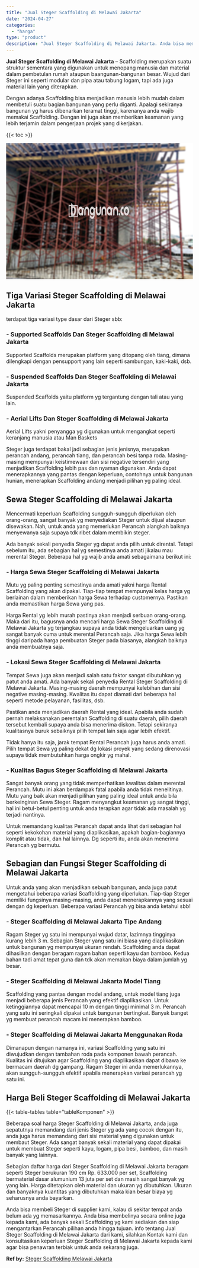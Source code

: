 ```yaml
---
title: "Jual Steger Scaffolding di Melawai Jakarta"
date: "2024-04-27"
categories: 
  - "harga"
type: "product"
description: "Jual Steger Scaffolding di Melawai Jakarta. Anda bisa membeli Steger di supplier kami, kalau di sekitar tempat anda belum ada yg memasarkannya. Anda bisa mem..."
---
```


**Jual Steger Scaffolding di Melawai Jakarta** – Scaffolding merupakan suatu struktur sementara yang digunakan untuk menopang manusia dan material dalam pembetulan rumah ataupun baangunan-bangunan besar. Wujud dari Steger ini seperti modular dan pipa atau tabung logam, tapi ada juga material lain yang diterapkan.

Dengan adanya Scaffolding bisa menjadikan manusia lebih mudah dalam membetuli suatu bagian bangunan yang perlu diganti. Apalagi sekiranya bangunan yg harus dibenarkan teramat tinggi, karenanya anda wajib memakai Scaffolding. Dengan ini juga akan memberikan keamanan yang lebih terjamin dalam pengerjaan projek yang dikerjakan.

{{< toc >}}

![Jual Steger Scaffolding di Melawai Jakarta](/images/sewa-scaffolding-steger-28.png)

## Tiga Variasi Steger Scaffolding di Melawai Jakarta

terdapat tiga variasi type dasar dari Steger sbb:

### \- Supported Scaffolds Dan Steger Scaffolding di Melawai Jakarta

Supported Scaffolds merupakan platform yang ditopang oleh tiang, dimana dilengkapi dengan pensupport yang lain seperti sambungan, kaki-kaki, dsb.

### \- Suspended Scaffolds Dan Steger Scaffolding di Melawai Jakarta

Suspended Scaffolds yaitu platform yg tergantung dengan tali atau yang lain.

### \- Aerial Lifts Dan Steger Scaffolding di Melawai Jakarta

Aerial Lifts yakni penyangga yg digunakan untuk mengangkat seperti keranjang manusia atau Man Baskets

Steger juga terdapat bakal jadi sebagian jenis jenisnya, merupakan perancah andang, perancah tiang, dan perancah besi tanpa roda. Masing-masing mempunyai keistimewaan dan sisi negative tersendiri yang menjadikan Scaffolding lebih pas dan nyaman digunakan. Anda dapat menerapkannya yang pantas dengan keperluan, contohnya untuk bangunan hunian, menerapkan Scaffolding andang menjadi pilihan yg paling ideal.

## Sewa Steger Scaffolding di Melawai Jakarta

Mencermati keperluan Scaffolding sungguh-sungguh diperlukan oleh orang-orang, sangat banyak yg menyediakan Steger untuk dijual ataupun disewakan. Nah, untuk anda yang memerlukan Perancah alangkah baiknya menyewanya saja supaya tdk ribet dalam membikin steger.

Ada banyak sekali penyedia Steger yg dapat anda pilih untuk dirental. Tetapi sebelum itu, ada sebagian hal yg semestinya anda amati jikalau mau merental Steger. Beberapa hal yg wajib anda amati sebagaimana berikut ini:

### \- Harga Sewa Steger Scaffolding di Melawai Jakarta

Mutu yg paling penting semestinya anda amati yakni harga Rental Scaffolding yang akan dipakai. Tiap-tiap tempat mempunyai kelas harga yg berlainan dalam memberikan harga Sewa terhadap customernya. Pastikan anda memastikan harga Sewa yang pas.

Harga Rental yg lebih murah pastinya akan menjadi serbuan orang-orang. Maka dari itu, bagusnya anda mencari harga Sewa Steger Scaffolding di Melawai Jakarta yg terjangkau supaya anda tidak mengeluarkan uang yg sangat banyak cuma untuk merental Perancah saja. Jika harga Sewa lebih tinggi daripada harga pembuatan Steger pada biasanya, alangkah baiknya anda membuatnya saja.

### \- Lokasi Sewa Steger Scaffolding di Melawai Jakarta

Tempat Sewa juga akan menjadi salah satu faktor sangat dibutuhkan yg patut anda amati. Ada banyak sekali penyedia Rental Steger Scaffolding di Melawai Jakarta. Masing-masing daerah mempunyai kelebihan dan sisi negative masing-masing. Kwalitas itu dapat diamati dari beberapa hal seperti metode pelayanan, fasilitas, dsb.

Pastikan anda menjadikan daerah Rental yang ideal. Apabila anda sudah pernah melaksanakan perentalan Scaffolding di suatu daerah, pilih daerah tersebut kembali supaya anda bisa menerima diskon. Tetapi sekiranya kualitasnya buruk sebaiknya pilih tempat lain saja agar lebih efektif.

Tidak hanya itu saja, jarak tempat Rental Perancah juga harus anda amati. Pilih tempat Sewa yg paling dekat dg lokasi proyek yang sedang direnovasi supaya tidak membutuhkan harga ongkir yg mahal.

### \- Kualitas Bagus Steger Scaffolding di Melawai Jakarta

Sangat banyak orang yang tidak memperhatikan kwalitas dalam merental Perancah. Mutu ini akan berdampak fatal apabila anda tidak menelitinya. Mutu yang baik akan menjadi pilihan yang paling ideal untuk anda bila berkeinginan Sewa Steger. Ragam menyangkut keamanan yg sangat tinggi, hal ini betul-betul penting untuk anda terapkan agar tidak ada masalah yg terjadi nantinya.

Untuk memandang kualitas Perancah dapat anda lihat dari sebagian hal seperti kekokohan material yang diaplikasikan, apakah bagian-bagiannya komplit atau tidak, dan hal lainnya. Dg seperti itu, anda akan menerima Perancah yg bermutu.

## Sebagian dan Fungsi Steger Scaffolding di Melawai Jakarta

Untuk anda yang akan menjadikan sebuah bangunan, anda juga patut mengetahui beberapa variasi Scaffolding yang diperlukan. Tiap-tiap Steger memiliki fungsinya masing-masing, anda dapat menerapkannya yang sesuai dengan dg keperluan. Beberapa variasi Perancah yg bisa anda ketahui sbb!

### \- Steger Scaffolding di Melawai Jakarta Tipe Andang

Ragam Steger yg satu ini mempunyai wujud datar, lazimnya tingginya kurang lebih 3 m. Sebagian Steger yang satu ini biasa yang diaplikasikan untuk bangunan yg mempunyai ukuran rendah. Scaffolding anda dapat dihasilkan dengan beragam ragam bahan seperti kayu dan bamboo. Kedua bahan tadi amat tepat guna dan tdk akan memakan biaya dalam jumlah yg besar.

### \- Steger Scaffolding di Melawai Jakarta Model Tiang

Scaffolding yang pantas dengan model andang, untuk model tiang juga menjadi beberapa jenis Perancah yang efektif diaplikasikan. Untuk ketinggiannya dapat mencapai 10 m dengan tinggi minimal 3 m. Perancah yang satu ini seringkali dipakai untuk bangunan bertingkat. Banyak banget yg membuat perancah macam ini menerapkan bamboo.

### \- Steger Scaffolding di Melawai Jakarta Menggunakan Roda

Dimanapun dengan namanya ini, variasi Scaffolding yang satu ini diwujudkan dengan tambahan roda pada komponen bawah perancah. Kualitas ini ditujukan agar Scaffolding yang diaplikasikan dapat dibawa ke bermacam daerah dg gampang. Ragam Steger ini anda memerlukannya, akan sungguh-sungguh efektif apabila menerapkan variasi perancah yg satu ini.

## Harga Beli Steger Scaffolding di Melawai Jakarta

{{< table-tables table="tableKomponen" >}}

Beberapa soal harga Steger Scaffolding di Melawai Jakarta, anda juga sepatutnya memandang dari jenis Steger yg ada yang cocok dengan itu, anda juga harus memandang dari sisi material yang digunakan untuk membaut Steger. Ada sangat banyak sekali material yang dapat dipakai untuk membuat Steger seperti kayu, logam, pipa besi, bamboo, dan masih banyak yang lainnya.

Sebagian daftar harga dari Steger Scaffolding di Melawai Jakarta beragam seperti Steger berukuran 190 cm Rp. 633.000 per set, Scaffolding bermaterial dasar alumunium 13 juta per set dan masih sangat banyak yg yang lain. Harga ditetapkan oleh material dan ukuran yg dibutuhkan. Ukuran dan banyaknya kuantitas yang dibutuhkan maka kian besar biaya yg seharusnya anda bayarkan.

Anda bisa membeli Steger di supplier kami, kalau di sekitar tempat anda belum ada yg memasarkannya. Anda bisa membelinya secara online juga kepada kami, ada banyak sekali Scaffolding yg kami sediakan dan siap mengantarkan Perancah pilihan anda hingga tujuan. info tentang Jual Steger Scaffolding di Melawai Jakarta dari kami, silahkan Kontak kami dan konsultasikan keperluan Steger Scaffolding di Melawai Jakarta kepada kami agar bisa penawran terbiak untuk anda sekarang juga.

**Ref by:** [Steger Scaffolding Melawai Jakarta](https://id.wikipedia.org/wiki/Steger)
